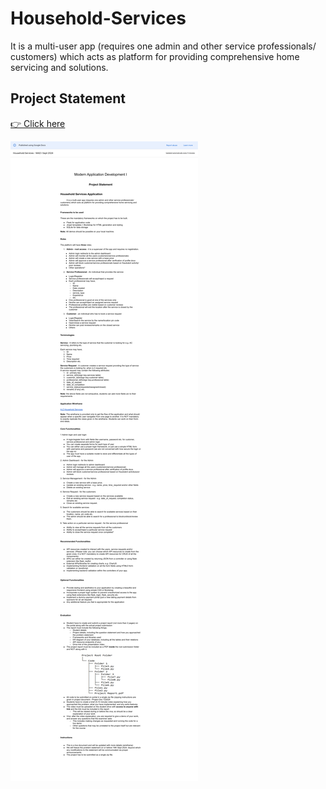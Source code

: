 # Household-Services
It is a multi-user app (requires one admin and other service professionals/ customers) which acts as platform for providing comprehensive home servicing and solutions.

## Project Statement
[👉 Click here](https://docs.google.com/document/d/1waf_CKBLk25fkwF-R4KS7wLq4KTIPhUcAtj6if5N-zo/pub)

![Project Statement](docs/MAD%201%20Project.png)
